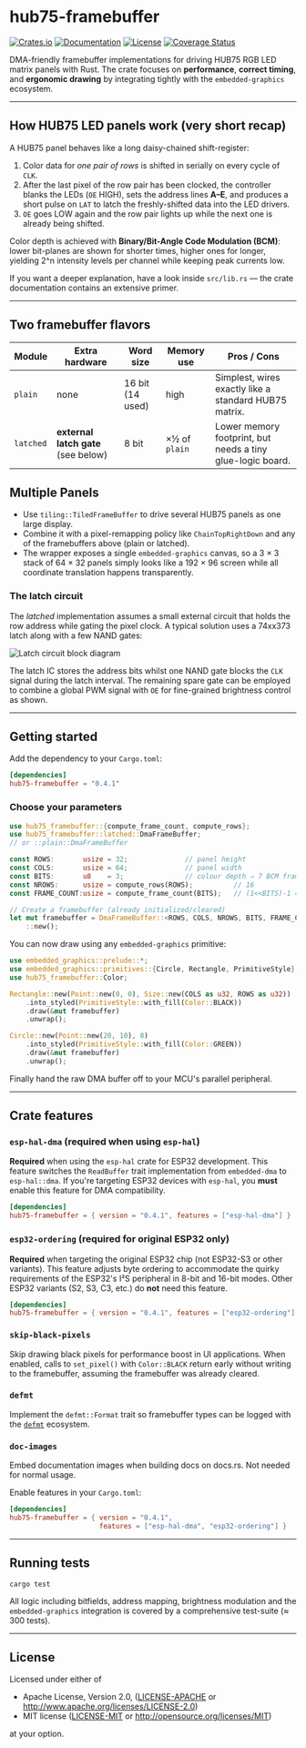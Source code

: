 # hub75-framebuffer

[![Crates.io](https://img.shields.io/crates/v/hub75-framebuffer.svg)](https://crates.io/crates/hub75-framebuffer)
[![Documentation](https://docs.rs/hub75-framebuffer/badge.svg)](https://docs.rs/hub75-framebuffer)
[![License](https://img.shields.io/badge/license-MIT%2FApache--2.0-blue.svg)](README.md)
[![Coverage Status](https://coveralls.io/repos/github/liebman/hub75-framebuffer/badge.svg?branch=main)](https://coveralls.io/github/liebman/hub75-framebuffer?branch=main)

DMA-friendly framebuffer implementations for driving HUB75 RGB LED matrix
panels with Rust.  The crate focuses on **performance**, **correct timing**,
and **ergonomic drawing** by integrating tightly with the `embedded-graphics`
ecosystem.

---

## How HUB75 LED panels work (very short recap)

A HUB75 panel behaves like a long daisy-chained shift-register:

1. Color data for *one pair of rows* is shifted in serially on every cycle of `CLK`.
2. After the last pixel of the row pair has been clocked, the controller blanks
   the LEDs (`OE` HIGH), sets the address lines **A–E**, and produces a short
   pulse on `LAT` to latch the freshly-shifted data into the LED drivers.
3. `OE` goes LOW again and the row pair lights up while the next one is already
   being shifted.

Color depth is achieved with **Binary/Bit-Angle Code Modulation (BCM)**:
lower bit-planes are shown for shorter times, higher ones for longer, yielding
2^n intensity levels per channel while keeping peak currents low.

If you want a deeper explanation, have a look inside `src/lib.rs` — the crate
documentation contains an extensive primer.

---

## Two framebuffer flavors

| Module              | Extra hardware | Word size | Memory use | Pros / Cons |
|---------------------|----------------|-----------|------------|-------------|
| `plain`             | none           | 16 bit (14 used) | high       | Simplest, wires exactly like a standard HUB75 matrix. |
| `latched`           | **external latch gate** (see below) | 8 bit | ×½ of `plain` | Lower memory footprint, but needs a tiny glue-logic board. |

## Multiple Panels

- Use `tiling::TiledFrameBuffer` to drive several HUB75 panels as one large display.
- Combine it with a pixel-remapping policy like `ChainTopRightDown` and any of
  the framebuffers above (plain or latched).
- The wrapper exposes a single `embedded-graphics` canvas, so a 3 × 3 stack of
  64 × 32 panels simply looks like a 192 × 96 screen while all coordinate translation happens transparently.

### The latch circuit

The *latched* implementation assumes a small external circuit that holds the
row address while gating the pixel clock.  A typical solution uses a 74xx373
latch along with a few NAND gates:

![Latch circuit block diagram](images/latch-circuit.png)

The latch IC stores the address bits whilst one NAND gate blocks the `CLK`
signal during the latch interval.  The remaining spare gate can be employed
to combine a global PWM signal with `OE` for fine-grained brightness control
as shown.

---

## Getting started

Add the dependency to your `Cargo.toml`:

```toml
[dependencies]
hub75-framebuffer = "0.4.1"
```

### Choose your parameters

```rust
use hub75_framebuffer::{compute_frame_count, compute_rows};
use hub75_framebuffer::latched::DmaFrameBuffer; 
// or ::plain::DmaFrameBuffer

const ROWS:       usize = 32;              // panel height
const COLS:       usize = 64;              // panel width
const BITS:       u8    = 3;               // colour depth ⇒ 7 BCM frames
const NROWS:      usize = compute_rows(ROWS);          // 16
const FRAME_COUNT:usize = compute_frame_count(BITS);   // (1<<BITS)-1 = 7

// Create a framebuffer (already initialized/cleared)
let mut framebuffer = DmaFrameBuffer::<ROWS, COLS, NROWS, BITS, FRAME_COUNT>
    ::new();
```

You can now draw using any `embedded-graphics` primitive:

```rust
use embedded_graphics::prelude::*;
use embedded_graphics::primitives::{Circle, Rectangle, PrimitiveStyle};
use hub75_framebuffer::Color;

Rectangle::new(Point::new(0, 0), Size::new(COLS as u32, ROWS as u32))
    .into_styled(PrimitiveStyle::with_fill(Color::BLACK))
    .draw(&mut framebuffer)
    .unwrap();

Circle::new(Point::new(20, 10), 8)
    .into_styled(PrimitiveStyle::with_fill(Color::GREEN))
    .draw(&mut framebuffer)
    .unwrap();
```

Finally hand the raw DMA buffer off to your MCU's parallel peripheral.

---

## Crate features

### `esp-hal-dma` (required when using `esp-hal`)

**Required** when using the `esp-hal` crate for ESP32 development. This
feature switches the `ReadBuffer` trait implementation from `embedded-dma`
to `esp-hal::dma`. If you're targeting ESP32 devices with `esp-hal`, you
**must** enable this feature for DMA compatibility.

```toml
[dependencies]
hub75-framebuffer = { version = "0.4.1", features = ["esp-hal-dma"] }
```

### `esp32-ordering` (required for original ESP32 only)

**Required** when targeting the original ESP32 chip (not ESP32-S3 or other
variants). This feature adjusts byte ordering to accommodate the quirky
requirements of the ESP32's I²S peripheral in 8-bit and 16-bit modes. Other
ESP32 variants (S2, S3, C3, etc.) do **not** need this feature.

```toml
[dependencies]
hub75-framebuffer = { version = "0.4.1", features = ["esp32-ordering"] }
```

### `skip-black-pixels`

Skip drawing black pixels for performance boost in UI applications. When
enabled, calls to `set_pixel()` with `Color::BLACK` return early without
writing to the framebuffer, assuming the framebuffer was already cleared.

### `defmt`

Implement the `defmt::Format` trait so framebuffer types can be logged with
the [`defmt`](https://github.com/knurling-rs/defmt) ecosystem.

### `doc-images`

Embed documentation images when building docs on docs.rs. Not needed for
normal usage.

Enable features in your `Cargo.toml`:

```toml
[dependencies]
hub75-framebuffer = { version = "0.4.1", 
                      features = ["esp-hal-dma", "esp32-ordering"] }
```

---

## Running tests

```shell
cargo test
```

All logic including bitfields, address mapping, brightness modulation and
the `embedded-graphics` integration is covered by a comprehensive test-suite
(≈ 300 tests).

---

## License

Licensed under either of

* Apache License, Version 2.0, ([LICENSE-APACHE](LICENSE-APACHE) or
  <http://www.apache.org/licenses/LICENSE-2.0>)
* MIT license ([LICENSE-MIT](LICENSE-MIT) or
  <http://opensource.org/licenses/MIT>)

at your option.

